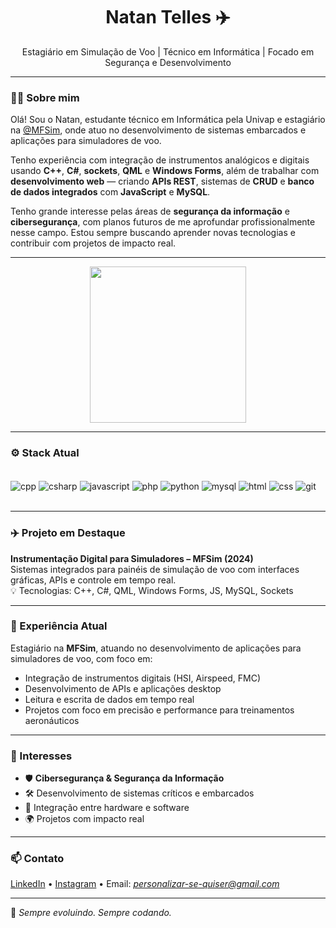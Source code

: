 <h1 align="center">Natan Telles ✈️</h1>
<p align="center">Estagiário em Simulação de Voo | Técnico em Informática | Focado em Segurança e Desenvolvimento</p>

---

### 👨‍💻 Sobre mim

Olá! Sou o Natan, estudante técnico em Informática pela Univap e estagiário na [@MFSim](https://www.mfsim.com.br/), onde atuo no desenvolvimento de sistemas embarcados e aplicações para simuladores de voo.

Tenho experiência com integração de instrumentos analógicos e digitais usando **C++**, **C#**, **sockets**, **QML** e **Windows Forms**, além de trabalhar com **desenvolvimento web** — criando **APIs REST**, sistemas de **CRUD** e **banco de dados integrados** com **JavaScript** e **MySQL**.

Tenho grande interesse pelas áreas de **segurança da informação** e **cibersegurança**, com planos futuros de me aprofundar profissionalmente nesse campo. Estou sempre buscando aprender novas tecnologias e contribuir com projetos de impacto real.

---

<p align="center">
  <img src="https://github-readme-stats.vercel.app/api/top-langs/?username=natan-telles&layout=compact&theme=radical&hide=css" height="250px" />
</p>

---

### ⚙️ Stack Atual

<div style="display: inline_block"><br/>
    <img align="center" alt="cpp" src="https://img.shields.io/badge/C++-00599C?style=for-the-badge&logo=cplusplus&logoColor=white"/>
    <img align="center" alt="csharp" src="https://img.shields.io/badge/C%23-239120?style=for-the-badge&logo=c-sharp&logoColor=white"/>
    <img align="center" alt="javascript" src="https://img.shields.io/badge/JavaScript-323330?style=for-the-badge&logo=javascript&logoColor=F7DF1E"/>
    <img align="center" alt="php" src="https://img.shields.io/badge/PHP-777BB4?style=for-the-badge&logo=php&logoColor=white"/>
    <img align="center" alt="python" src="https://img.shields.io/badge/Python-14354C?style=for-the-badge&logo=python&logoColor=white"/>
    <img align="center" alt="mysql" src="https://img.shields.io/badge/MySQL-00000F?style=for-the-badge&logo=mysql&logoColor=white"/>
    <img align="center" alt="html" src="https://img.shields.io/badge/HTML5-E34F26?style=for-the-badge&logo=html5&logoColor=white"/>
    <img align="center" alt="css" src="https://img.shields.io/badge/CSS-239120?&style=for-the-badge&logo=css3&logoColor=white"/>
    <img align="center" alt="git" src="https://img.shields.io/badge/GIT-E44C30?style=for-the-badge&logo=git&logoColor=white"/>
</div><br/>

---

### ✈️ Projeto em Destaque

**Instrumentação Digital para Simuladores – MFSim (2024)**  
Sistemas integrados para painéis de simulação de voo com interfaces gráficas, APIs e controle em tempo real.  
💡 Tecnologias: C++, C#, QML, Windows Forms, JS, MySQL, Sockets

---

### 💼 Experiência Atual

Estagiário na **MFSim**, atuando no desenvolvimento de aplicações para simuladores de voo, com foco em:

- Integração de instrumentos digitais (HSI, Airspeed, FMC)
- Desenvolvimento de APIs e aplicações desktop
- Leitura e escrita de dados em tempo real
- Projetos com foco em precisão e performance para treinamentos aeronáuticos

---

### 🎯 Interesses

- 🛡️ **Cibersegurança & Segurança da Informação**
- 🛠️ Desenvolvimento de sistemas críticos e embarcados
- 📡 Integração entre hardware e software
- 🌍 Projetos com impacto real

---

### 📫 Contato

[LinkedIn](https://www.linkedin.com/in/natan-telles-5b2970288/) • [Instagram](https://www.instagram.com/natantelles_/) • Email: *personalizar-se-quiser@gmail.com*

---

🧠 *Sempre evoluindo. Sempre codando.*
